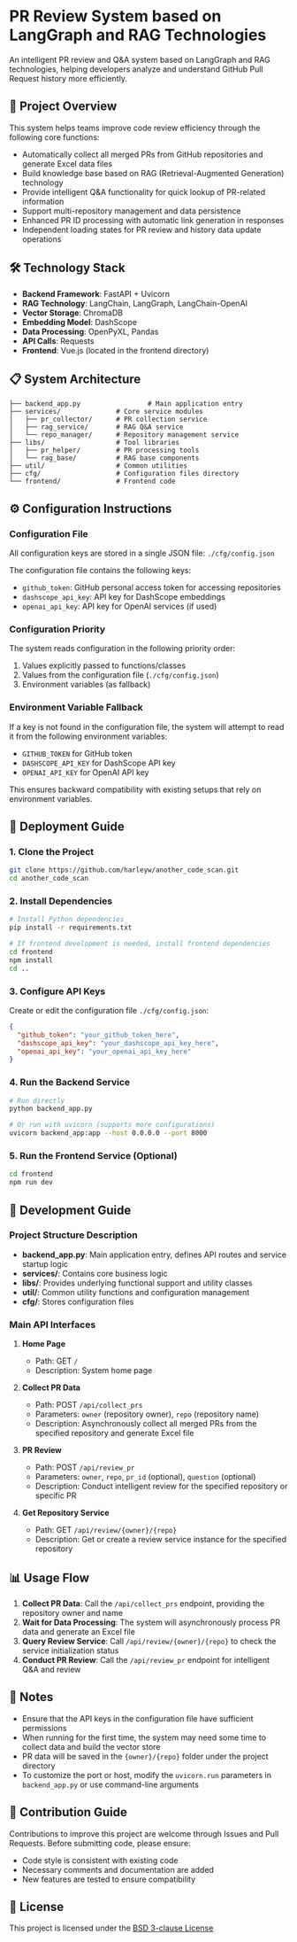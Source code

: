 # PR Review System based on LangGraph and RAG Technologies

An intelligent PR review and Q&A system based on LangGraph and RAG technologies, helping developers analyze and understand GitHub Pull Request history more efficiently.

## 🚀 Project Overview

This system helps teams improve code review efficiency through the following core functions:
- Automatically collect all merged PRs from GitHub repositories and generate Excel data files
- Build knowledge base based on RAG (Retrieval-Augmented Generation) technology
- Provide intelligent Q&A functionality for quick lookup of PR-related information
- Support multi-repository management and data persistence
- Enhanced PR ID processing with automatic link generation in responses
- Independent loading states for PR review and history data update operations

## 🛠 Technology Stack

- **Backend Framework**: FastAPI + Uvicorn
- **RAG Technology**: LangChain, LangGraph, LangChain-OpenAI
- **Vector Storage**: ChromaDB
- **Embedding Model**: DashScope
- **Data Processing**: OpenPyXL, Pandas
- **API Calls**: Requests
- **Frontend**: Vue.js (located in the frontend directory)

## 📋 System Architecture

```
├── backend_app.py                 # Main application entry
├── services/              # Core service modules
│   ├── pr_collector/      # PR collection service
│   ├── rag_service/       # RAG Q&A service
│   └── repo_manager/      # Repository management service
├── libs/                  # Tool libraries
│   ├── pr_helper/         # PR processing tools
│   └── rag_base/          # RAG base components
├── util/                  # Common utilities
├── cfg/                   # Configuration files directory
└── frontend/              # Frontend code
```

## ⚙️ Configuration Instructions

### Configuration File

All configuration keys are stored in a single JSON file: `./cfg/config.json`

The configuration file contains the following keys:
- `github_token`: GitHub personal access token for accessing repositories
- `dashscope_api_key`: API key for DashScope embeddings
- `openai_api_key`: API key for OpenAI services (if used)

### Configuration Priority

The system reads configuration in the following priority order:
1. Values explicitly passed to functions/classes
2. Values from the configuration file (`./cfg/config.json`)
3. Environment variables (as fallback)

### Environment Variable Fallback

If a key is not found in the configuration file, the system will attempt to read it from the following environment variables:
- `GITHUB_TOKEN` for GitHub token
- `DASHSCOPE_API_KEY` for DashScope API key
- `OPENAI_API_KEY` for OpenAI API key

This ensures backward compatibility with existing setups that rely on environment variables.

## 🚀 Deployment Guide

### 1. Clone the Project

```bash
git clone https://github.com/harleyw/another_code_scan.git
cd another_code_scan
```

### 2. Install Dependencies

```bash
# Install Python dependencies
pip install -r requirements.txt

# If frontend development is needed, install frontend dependencies
cd frontend
npm install
cd ..
```

### 3. Configure API Keys

Create or edit the configuration file `./cfg/config.json`:

```json
{
  "github_token": "your_github_token_here",
  "dashscope_api_key": "your_dashscope_api_key_here",
  "openai_api_key": "your_openai_api_key_here"
}
```

### 4. Run the Backend Service

```bash
# Run directly
python backend_app.py

# Or run with uvicorn (supports more configurations)
uvicorn backend_app:app --host 0.0.0.0 --port 8000
```

### 5. Run the Frontend Service (Optional)

```bash
cd frontend
npm run dev
```

## 🔧 Development Guide

### Project Structure Description

- **backend_app.py**: Main application entry, defines API routes and service startup logic
- **services/**: Contains core business logic
- **libs/**: Provides underlying functional support and utility classes
- **util/**: Common utility functions and configuration management
- **cfg/**: Stores configuration files

### Main API Interfaces

1. **Home Page**
   - Path: GET `/`
   - Description: System home page

2. **Collect PR Data**
   - Path: POST `/api/collect_prs`
   - Parameters: `owner` (repository owner), `repo` (repository name)
   - Description: Asynchronously collect all merged PRs from the specified repository and generate Excel file

3. **PR Review**
   - Path: POST `/api/review_pr`
   - Parameters: `owner`, `repo`, `pr_id` (optional), `question` (optional)
   - Description: Conduct intelligent review for the specified repository or specific PR

4. **Get Repository Service**
   - Path: GET `/api/review/{owner}/{repo}`
   - Description: Get or create a review service instance for the specified repository

## 📊 Usage Flow

1. **Collect PR Data**: Call the `/api/collect_prs` endpoint, providing the repository owner and name
2. **Wait for Data Processing**: The system will asynchronously process PR data and generate an Excel file
3. **Query Review Service**: Call `/api/review/{owner}/{repo}` to check the service initialization status
4. **Conduct PR Review**: Call the `/api/review_pr` endpoint for intelligent Q&A and review

## 📝 Notes

- Ensure that the API keys in the configuration file have sufficient permissions
- When running for the first time, the system may need some time to collect data and build the vector store
- PR data will be saved in the `{owner}/{repo}` folder under the project directory
- To customize the port or host, modify the `uvicorn.run` parameters in `backend_app.py` or use command-line arguments

## 🤝 Contribution Guide

Contributions to improve this project are welcome through Issues and Pull Requests. Before submitting code, please ensure:
- Code style is consistent with existing code
- Necessary comments and documentation are added
- New features are tested to ensure compatibility

## 📄 License

This project is licensed under the [BSD 3-clause License](LICENSE)
